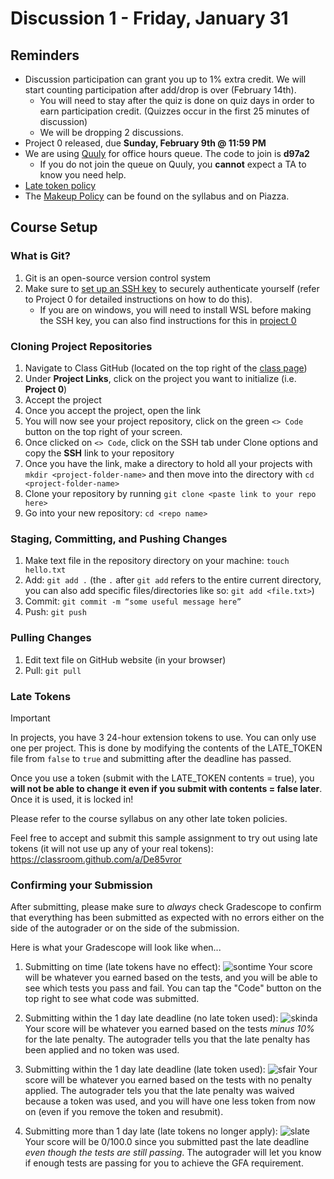 # Discussion 1 - Friday, January 31

## Reminders
- Discussion participation can grant you up to 1% extra credit. We will start counting participation after add/drop is over (February 14th).
  - You will need to stay after the quiz is done on quiz days in order to earn participation credit. (Quizzes occur in the first 25 minutes of discussion)
  - We will be dropping 2 discussions.
- Project 0 released, due **Sunday, February 9th @ 11:59 PM**
- We are using [Quuly](https://officehours.cs.umd.edu) for office hours queue. The code to join is **d97a2**
  - If you do not join the queue on Quuly, you **cannot** expect a TA to know you need help.
- [Late token policy]([#4-late-tokens](https://github.com/cmsc330spring25/spring25/blob/main/projects/project0/project0.md#windows)) 
- The [Makeup Policy](https://piazza.com/class/m6687mvdhig1iw/post/8) can be found on the syllabus and on Piazza. 

## Course Setup

### What is Git?

1. Git is an open-source version control system
2. Make sure to [set up an SSH key](https://github.com/cmsc330spring25/spring25/blob/main/projects/project0/project0.md#set-up-ssh-authentication) to securely authenticate yourself (refer to Project 0 for detailed instructions on how to do this).
   - If you are on windows, you will need to install WSL before making the SSH key, you can also find instructions for this in [project 0](https://github.com/cmsc330spring25/spring25/blob/main/projects/project0/project0.md#windows)

### Cloning Project Repositories

1. Navigate to Class GitHub (located on the top right of the [class page](https://bakalian.cs.umd.edu/330))
2. Under **Project Links**, click on the project you want to initialize (i.e. **Project 0**)
3. Accept the project
4. Once you accept the project, open the link
5. You will now see your project repository, click on the green `<> Code` button on the top right of your screen.
6. Once clicked on `<> Code`, click on the SSH tab under Clone options and copy the **SSH** link to your repository
7. Once you have the link, make a directory to hold all your projects with `mkdir <project-folder-name>` and then move into the directory with `cd <project-folder-name>`
8. Clone your repository by running `git clone <paste link to your repo here>`
9. Go into your new repository: `cd <repo name>`

### Staging, Committing, and Pushing Changes

1. Make text file in the repository directory on your machine: `touch hello.txt`
2. Add: `git add .` (the `.` after `git add` refers to the entire current directory, you can also add specific files/directories like so: `git add <file.txt>`)
3. Commit: `git commit -m “some useful message here”`
4. Push: `git push`


### Pulling Changes

1. Edit text file on GitHub website (in your browser)
2. Pull: `git pull`


### Late Tokens
>[!IMPORTANT]
> In projects, you have 3 24-hour extension tokens to use. You can only use one per project. This is done by modifying the contents of the LATE_TOKEN file from `false` to `true` and submitting after the deadline has passed.
> 
> Once you use a token (submit with the LATE_TOKEN contents = true), you **will not be able to change it even if you submit with contents = false later**. Once it is used, it is locked in!



Please refer to the course syllabus on any other late token policies.

Feel free to accept and submit this sample assignment to try out using late tokens (it will not use up any of your real tokens): https://classroom.github.com/a/De85vror

### Confirming your Submission

After submitting, please make sure to *always* check Gradescope to confirm that everything has been submitted as expected with no errors either on the side of the autograder or on the side of the submission.

Here is what your Gradescope will look like when...

1. Submitting on time (late tokens have no effect): ![sontime](https://hackmd.io/_uploads/HkDoQ5KOJe.png) 
Your score will be whatever you earned based on the tests, and you will be able to see which tests you pass and fail. You can tap the "Code" button on the top right to see what code was submitted.

2. Submitting within the 1 day late deadline (no late token used): ![skinda](https://hackmd.io/_uploads/HkprUcK_1e.png)
Your score will be whatever you earned based on the tests *minus 10%* for the late penalty. The autograder tells you that the late penalty has been applied and no token was used.

3. Submitting within the 1 day late deadline (late token used): ![sfair](https://hackmd.io/_uploads/BJLtB5Ydkx.png)
Your score will be whatever you earned based on the tests with no penalty applied. The autograder tels you that the late penalty was waived because a token was used, and you will have one less token from now on (even if you remove the token and resubmit).

4. Submitting more than 1 day late (late tokens no longer apply): ![slate](https://hackmd.io/_uploads/ryzKV9FOyl.png)
Your score will be 0/100.0 since you submitted past the late deadline *even though the tests are still passing*. The autograder will let you know if enough tests are passing for you to achieve the GFA requirement. 








